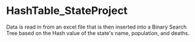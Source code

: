 # HashTable_StateProject
Data is read in from an excel file that is then inserted into a Binary Search Tree based on the Hash value of the state's name, population, and deaths. 
